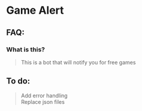 # Game Alert

## FAQ:
### What is this?
> This is a bot that will notify you for free games
## To do:
> Add error handling<br>
> Replace json files